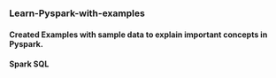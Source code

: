 ### Learn-Pyspark-with-examples
#### Created Examples with sample data to explain important concepts in Pyspark.
#### Spark SQL 
